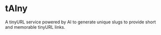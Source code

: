 # tAIny
A tinyURL service powered by AI to generate unique slugs to provide short and memorable tinyURL links.
